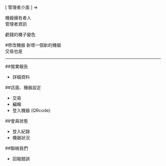 
[ 管理者介面 ] =>  

機器擁有者人  
管理者資訊  

虧錢的機子變色  



#修改機器
新增一個新的機器  
交易也是

---

##營業報告
+ 詳細資料  

##店面、機器設定
+ 交易  
+ 編輯
+ 登入機器 (QRcode)

##會員狀態
+ 登入紀錄  
+ 機器狀況


##聯絡我們
+ 回報錯誤

